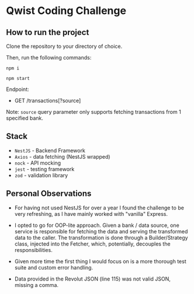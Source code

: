 # Qwist Coding Challenge

## How to run the project

Clone the repository to your directory of choice.

Then, run the following commands:

`npm i`

`npm start`

Endpoint:

- GET /transactions[?source]

Note: `source` query parameter only supports fetching transactions from 1 specified bank.

## Stack

- `NestJS` - Backend Framework
- `Axios` - data fetching (NestJS wrapped)
- `nock` - API mocking
- `jest` - testing framework
- `zod` - validation library

## Personal Observations

- For having not used NestJS for over a year I found the challenge to be very refreshing, as I have mainly worked with "vanilla" Express.

- I opted to go for OOP-lite approach. Given a bank / data source, one service is responsible for fetching the data and serving the transformed data to the caller. The transformation is done through a Builder/Strategy class, injected into the Fetcher, which, potentially, decouples the responsibilities.

- Given more time the first thing I would focus on is a more thorough test suite and custom error handling.

- Data provided in the Revolut JSON (line 115) was not valid JSON, missing a comma.
